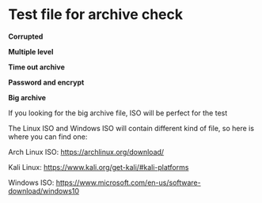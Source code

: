 # Test file for archive check

**Corrupted**


**Multiple level**


**Time out archive**


**Password and encrypt**


**Big archive**

If you looking for the big archive file, ISO will be perfect for the test

The Linux ISO and Windows ISO will contain different kind of file, so here is where you can find one:

Arch Linux ISO: https://archlinux.org/download/

Kali Linux: https://www.kali.org/get-kali/#kali-platforms

Windows ISO: https://www.microsoft.com/en-us/software-download/windows10



